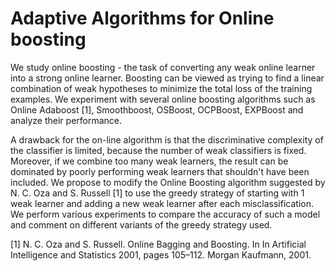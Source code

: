 # Adaptive Algorithms for Online boosting


We study online boosting - the task of converting any weak online learner into a strong online learner. Boosting can be viewed as trying to find a linear combination of weak hypotheses to minimize the total loss of the training examples. We experiment with several online boosting algorithms such as Online Adaboost [1], Smoothboost, OSBoost, OCPBoost, EXPBoost and analyze their performance.

A drawback for the on-line algorithm is that the discriminative complexity of the classifier is limited, because the number of weak classifiers is fixed. Moreover, if we combine too many weak learners, the result can be dominated by poorly performing weak learners that shouldn't have been included. We propose to modify the Online Boosting algorithm suggested by N. C. Oza and S. Russell [1] to use the greedy strategy of starting with 1 weak learner and adding a new weak learner after each misclassification. We perform various experiments to compare the accuracy of such a model and comment on different variants of the greedy strategy used.

[1] N. C. Oza and S. Russell. Online Bagging and Boosting. In In Artificial Intelligence and Statistics 2001, pages 105–112. Morgan Kaufmann, 2001.
